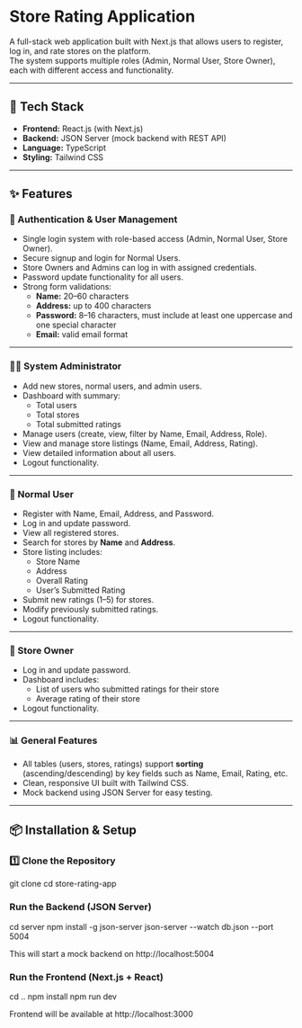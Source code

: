 # Store Rating Application

A full-stack web application built with Next.js that allows users to register, log in, and rate stores on the platform.  
The system supports multiple roles (Admin, Normal User, Store Owner), each with different access and functionality.

---

## 🚀 Tech Stack
- **Frontend:** React.js (with Next.js)  
- **Backend:** JSON Server (mock backend with REST API)  
- **Language:** TypeScript  
- **Styling:** Tailwind CSS  

---

## ✨ Features

### 🔑 Authentication & User Management
- Single login system with role-based access (Admin, Normal User, Store Owner).  
- Secure signup and login for Normal Users.  
- Store Owners and Admins can log in with assigned credentials.  
- Password update functionality for all users.  
- Strong form validations:
  - **Name:** 20–60 characters  
  - **Address:** up to 400 characters  
  - **Password:** 8–16 characters, must include at least one uppercase and one special character  
  - **Email:** valid email format  

---

### 👩‍💼 System Administrator
- Add new stores, normal users, and admin users.  
- Dashboard with summary:
  - Total users  
  - Total stores  
  - Total submitted ratings  
- Manage users (create, view, filter by Name, Email, Address, Role).  
- View and manage store listings (Name, Email, Address, Rating).  
- View detailed information about all users.  
- Logout functionality.  

---

### 👤 Normal User
- Register with Name, Email, Address, and Password.  
- Log in and update password.  
- View all registered stores.  
- Search for stores by **Name** and **Address**.  
- Store listing includes:
  - Store Name  
  - Address  
  - Overall Rating  
  - User’s Submitted Rating  
- Submit new ratings (1–5) for stores.  
- Modify previously submitted ratings.  
- Logout functionality.  

---

### 🏪 Store Owner
- Log in and update password.  
- Dashboard includes:
  - List of users who submitted ratings for their store  
  - Average rating of their store  
- Logout functionality.  

---

### 📊 General Features
- All tables (users, stores, ratings) support **sorting** (ascending/descending) by key fields such as Name, Email, Rating, etc.  
- Clean, responsive UI built with Tailwind CSS.  
- Mock backend using JSON Server for easy testing.  

---

## 📦 Installation & Setup

### 1️⃣ Clone the Repository
git clone <repository-url>
cd store-rating-app

### Run the Backend (JSON Server)
cd server
npm install -g json-server
json-server --watch db.json --port 5004

This will start a mock backend on http://localhost:5004

### Run the Frontend (Next.js + React)
cd ..
npm install
npm run dev

Frontend will be available at http://localhost:3000


